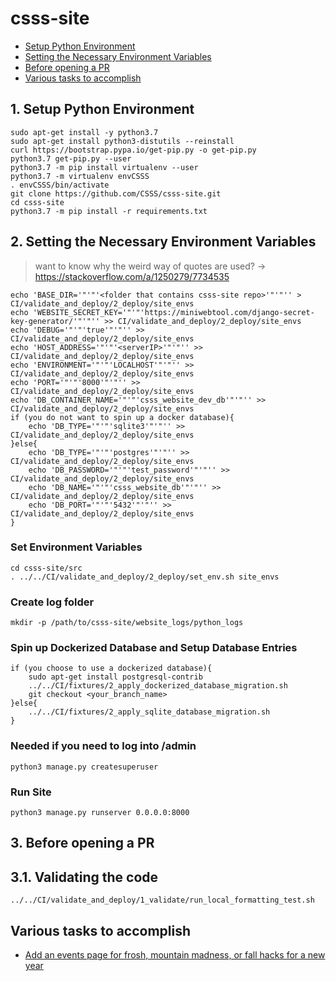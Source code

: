 # csss-site


 - [Setup Python Environment](#1-setup-python-environment)
 - [Setting the Necessary Environment Variables](#2-setting-the-necessary-environment-variables)
 - [Before opening a PR](#3-before-opening-a-pr)
 - [Various tasks to accomplish](#various-tasks-to-accomplish)


## 1. Setup Python Environment
```shell
sudo apt-get install -y python3.7
sudo apt-get install python3-distutils --reinstall
curl https://bootstrap.pypa.io/get-pip.py -o get-pip.py
python3.7 get-pip.py --user
python3.7 -m pip install virtualenv --user
python3.7 -m virtualenv envCSSS
. envCSSS/bin/activate
git clone https://github.com/CSSS/csss-site.git
cd csss-site
python3.7 -m pip install -r requirements.txt
```


## 2. Setting the Necessary Environment Variables  
> want to know why the weird way of quotes are used? -> https://stackoverflow.com/a/1250279/7734535  
```shell
echo 'BASE_DIR='"'"'<folder that contains csss-site repo>'"'"'' > CI/validate_and_deploy/2_deploy/site_envs
echo 'WEBSITE_SECRET_KEY='"'"'https://miniwebtool.com/django-secret-key-generator/'"'"'' >> CI/validate_and_deploy/2_deploy/site_envs
echo 'DEBUG='"'"'true'"'"'' >> CI/validate_and_deploy/2_deploy/site_envs
echo 'HOST_ADDRESS='"'"'<serverIP>'"'"'' >> CI/validate_and_deploy/2_deploy/site_envs
echo 'ENVIRONMENT='"'"'LOCALHOST'"'"'' >> CI/validate_and_deploy/2_deploy/site_envs
echo 'PORT='"'"'8000'"'"'' >> CI/validate_and_deploy/2_deploy/site_envs
echo 'DB_CONTAINER_NAME='"'"'csss_website_dev_db'"'"'' >> CI/validate_and_deploy/2_deploy/site_envs
if (you do not want to spin up a docker database){
    echo 'DB_TYPE='"'"'sqlite3'"'"'' >> CI/validate_and_deploy/2_deploy/site_envs
}else{
    echo 'DB_TYPE='"'"'postgres'"'"'' >> CI/validate_and_deploy/2_deploy/site_envs
    echo 'DB_PASSWORD='"'"'test_password'"'"'' >> CI/validate_and_deploy/2_deploy/site_envs
    echo 'DB_NAME='"'"'csss_website_db'"'"'' >> CI/validate_and_deploy/2_deploy/site_envs
    echo 'DB_PORT='"'"'5432'"'"'' >> CI/validate_and_deploy/2_deploy/site_envs
}
```

### Set Environment Variables
```shell
cd csss-site/src
. ../../CI/validate_and_deploy/2_deploy/set_env.sh site_envs
```

### Create log folder
```shell
mkdir -p /path/to/csss-site/website_logs/python_logs
```

### Spin up Dockerized Database and Setup Database Entries
```shell
if (you choose to use a dockerized database){
    sudo apt-get install postgresql-contrib
    ../../CI/fixtures/2_apply_dockerized_database_migration.sh
    git checkout <your_branch_name>
}else{
    ../../CI/fixtures/2_apply_sqlite_database_migration.sh
}
```

### Needed if you need to log into /admin
```shell
python3 manage.py createsuperuser
```

### Run Site
```shell
python3 manage.py runserver 0.0.0.0:8000
```

## 3. Before opening a PR

## 3.1. Validating the code
```shell
../../CI/validate_and_deploy/1_validate/run_local_formatting_test.sh
```

## Various tasks to accomplish

 * [Add an events page for frosh, mountain madness, or fall hacks for a new year](documentation/Add_An_Event.md)
